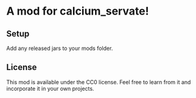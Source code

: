 # A mod for calcium_servate! 

## Setup

Add any released jars to your mods folder. 

## License

This mod is available under the CC0 license. Feel free to learn from it and incorporate it in your own projects.
